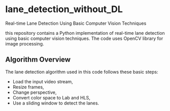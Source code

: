 # lane_detection_without_DL
Real-time Lane Detection Using Basic Computer Vision Techniques

this repository contains a Python implementation of real-time lane detection using basic computer vision techniques. The code uses OpenCV library for image processing.


## Algorithm Overview
The lane detection algorithm used in this code follows these basic steps:

- Load the input video stream,
- Resize frames,
- Change perspective,
- Convert color space to Lab and HLS,
- Use a sliding window to detect the lanes.
